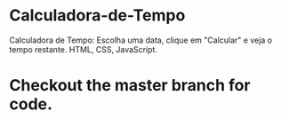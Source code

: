 # Calculadora-de-Tempo
Calculadora de Tempo: Escolha uma data, clique em "Calcular" e veja o tempo restante. HTML, CSS, JavaScript.

# Checkout the master branch for code.
